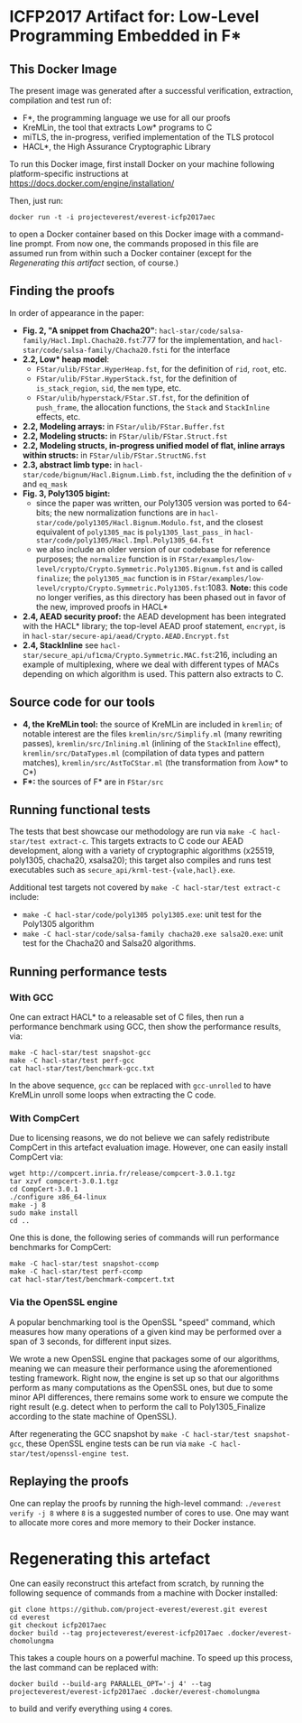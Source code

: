 # ICFP2017 Artifact for: Low-Level Programming Embedded in F*


## This Docker Image

The present image was generated after a successful verification, extraction,
compilation and test run of:
- F\*, the programming language we use for all our proofs
- KreMLin, the tool that extracts Low\* programs to C
- miTLS, the in-progress, verified implementation of the TLS protocol
- HACL\*, the High Assurance Cryptographic Library

To run this Docker image, first install Docker on your machine
following platform-specific instructions at https://docs.docker.com/engine/installation/

Then, just run:
```
docker run -t -i projecteverest/everest-icfp2017aec
```

to open a Docker container based on this Docker image with a
command-line prompt. From now one, the commands proposed in this file
are assumed run from within such a Docker container (except for the
*Regenerating this artifact* section, of course.)

## Finding the proofs

In order of appearance in the paper:
- **Fig. 2, "A snippet from Chacha20"**:
  `hacl-star/code/salsa-family/Hacl.Impl.Chacha20.fst`:777 for the
  implementation, and `hacl-star/code/salsa-family/Chacha20.fsti` for the
  interface
- **2.2, Low\* heap model**:
  + `FStar/ulib/FStar.HyperHeap.fst`, for the definition of `rid`,
    `root`, etc.
  + `FStar/ulib/FStar.HyperStack.fst`, for the definition of
    `is_stack_region`, `sid`, the `mem` type, etc.
  + `FStar/ulib/hyperstack/FStar.ST.fst`, for the definition of
    `push_frame`, the allocation functions, the `Stack` and `StackInline`
    effects, etc.
- **2.2, Modeling arrays:**
  in `FStar/ulib/FStar.Buffer.fst`
- **2.2, Modeling structs:**
  in `FStar/ulib/FStar.Struct.fst`
- **2.2, Modeling structs, in-progress unified model of flat, inline arrays within
  structs:**
  in `FStar/ulib/FStar.StructNG.fst`
- **2.3, abstract limb type:**
  in `hacl-star/code/bignum/Hacl.Bignum.Limb.fst`, including the the definition
  of `v` and `eq_mask`
- **Fig. 3, Poly1305 bigint:**
  + since the paper was written, our Poly1305 version was ported to 64-bits; the
    new normalization functions are in `hacl-star/code/poly1305/Hacl.Bignum.Modulo.fst`, and
    the closest equivalent of `poly1305_mac` is `poly1305_last_pass_` in
    `hacl-star/code/poly1305/Hacl.Impl.Poly1305_64.fst`
  + we also include an older version of our codebase for reference purposes; the
    `normalize` function is in
    `FStar/examples/low-level/crypto/Crypto.Symmetric.Poly1305.Bignum.fst` and
    is called `finalize`; the `poly1305_mac` function is in
    `FStar/examples/low-level/crypto/Crypto.Symmetric.Poly1305.fst`:1083. 
    **Note:** this code no longer verifies, as this directory has been phased
    out in favor of the new, improved proofs in HACL\*
- **2.4, AEAD security proof:**
  the AEAD development has been integrated with the HACL* library; the
  top-level AEAD proof statement, `encrypt`, is in
  `hacl-star/secure-api/aead/Crypto.AEAD.Encrypt.fst`
- **2.4, StackInline**
  see `hacl-star/secure_api/uf1cma/Crypto.Symmetric.MAC.fst`:216, including an
  example of multiplexing, where we deal with different types of MACs depending
  on which algorithm is used. This pattern also extracts to C.


## Source code for our tools

- **4, the KreMLin tool:**
  the source of KreMLin are included in `kremlin`; of notable
  interest are the files
  `kremlin/src/Simplify.ml` (many rewriting passes),
  `kremlin/src/Inlining.ml` (inlining of the `StackInline` effect),
  `kremlin/src/DataTypes.ml` (compilation of data types and pattern
  matches),
  `kremlin/src/AstToCStar.ml` (the transformation from λow\* to C\*)
- **F\*:**
  the sources of F\* are in `FStar/src`


## Running functional tests

The tests that best showcase our methodology are run via `make -C
hacl-star/test extract-c`. This targets extracts to C code our AEAD development,
along with a variety of cryptographic algorithms (x25519, poly1305, chacha20,
xsalsa20); this target also compiles and runs test executables such as
`secure_api/krml-test-{vale,hacl}.exe`.

Additional test targets not covered by `make -C hacl-star/test extract-c`
include:
- `make -C hacl-star/code/poly1305 poly1305.exe`: unit test for the Poly1305
  algorithm
- `make -C hacl-star/code/salsa-family chacha20.exe salsa20.exe`: unit test for
  the Chacha20 and Salsa20 algorithms.


## Running performance tests

### With GCC

One can extract HACL\* to a releasable set of C files, then run a
performance benchmark using GCC, then show the performance results,
via:

```
make -C hacl-star/test snapshot-gcc
make -C hacl-star/test perf-gcc
cat hacl-star/test/benchmark-gcc.txt
```

In the above sequence, `gcc` can be replaced with `gcc-unrolled` to have
KreMLin unroll some loops when extracting the C code.

### With CompCert

Due to licensing reasons, we do not believe we can safely redistribute CompCert
in this artefact evaluation image. However, one can easily install
CompCert via:

```
wget http://compcert.inria.fr/release/compcert-3.0.1.tgz
tar xzvf compcert-3.0.1.tgz
cd CompCert-3.0.1
./configure x86_64-linux
make -j 8
sudo make install
cd ..
```

One this is done, the following series of commands will run performance
benchmarks for CompCert:

```
make -C hacl-star/test snapshot-ccomp
make -C hacl-star/test perf-ccomp
cat hacl-star/test/benchmark-compcert.txt
```

### Via the OpenSSL engine

A popular benchmarking tool is the OpenSSL "speed" command, which measures how
many operations of a given kind may be performed over a span of 3 seconds, for
different input sizes.

We wrote a new OpenSSL engine that packages some of our algorithms, meaning we
can measure their performance using the aforementioned testing framework. Right
now, the engine is set up so that our algorithms perform as many computations as
the OpenSSL ones, but due to some minor API differences, there remains some work
to ensure we compute the right result (e.g. detect when to perform the call to
Poly1305_Finalize according to the state machine of OpenSSL).

After regenerating the GCC snapshot by `make -C hacl-star/test snapshot-gcc`,
these OpenSSL engine tests can be run via `make -C hacl-star/test/openssl-engine test`.


## Replaying the proofs

One can replay the proofs by running the high-level command: `./everest verify
-j 8` where `8` is a suggested number of cores to use. One may want to allocate
more cores and more memory to their Docker instance.


# Regenerating this artefact

One can easily reconstruct this artefact from scratch, by running the
following sequence of commands from a machine with Docker installed:

```
git clone https://github.com/project-everest/everest.git everest
cd everest
git checkout icfp2017aec
docker build --tag projecteverest/everest-icfp2017aec .docker/everest-chomolungma
```

This takes a couple hours on a powerful machine. To speed up this process, the
last command can be replaced with:
```
docker build --build-arg PARALLEL_OPT='-j 4' --tag projecteverest/everest-icfp2017aec .docker/everest-chomolungma
```
to build and verify everything using `4` cores.
